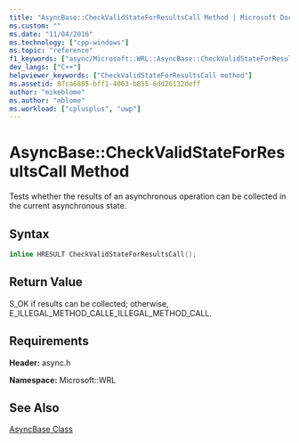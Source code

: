 ```yaml
---
title: "AsyncBase::CheckValidStateForResultsCall Method | Microsoft Docs"
ms.custom: ""
ms.date: "11/04/2016"
ms.technology: ["cpp-windows"]
ms.topic: "reference"
f1_keywords: ["async/Microsoft::WRL::AsyncBase::CheckValidStateForResultsCall"]
dev_langs: ["C++"]
helpviewer_keywords: ["CheckValidStateForResultsCall method"]
ms.assetid: 87ca6805-bff1-4063-b855-6dd26132deff
author: "mikeblome"
ms.author: "mblome"
ms.workload: ["cplusplus", "uwp"]
---
```

# AsyncBase::CheckValidStateForResultsCall Method

Tests whether the results of an asynchronous operation can be collected in the current asynchronous state.

## Syntax

```cpp
inline HRESULT CheckValidStateForResultsCall();
```

## Return Value

S_OK if results can be collected; otherwise, E_ILLEGAL_METHOD_CALLE_ILLEGAL_METHOD_CALL.

## Requirements

**Header:** async.h

**Namespace:** Microsoft::WRL

## See Also

[AsyncBase Class](../windows/asyncbase-class.md)